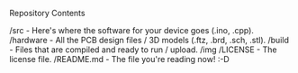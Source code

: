 Repository Contents

/src - Here's where the software for your device goes (.ino, .cpp).
/hardware - All the PCB design files / 3D models (.ftz, .brd, .sch, .stl).
/build - Files that are compiled and ready to run / upload.
/img
/LICENSE - The license file.
/README.md - The file you're reading now! :-D
